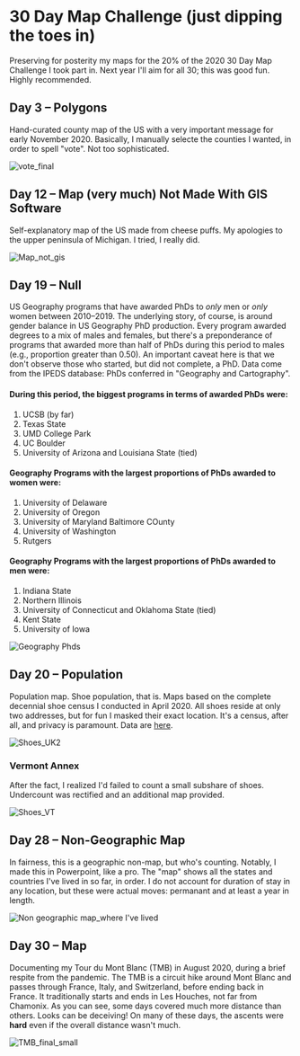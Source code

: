 # 30 Day Map Challenge (just dipping the toes in)

Preserving for posterity my maps for the 20% of the 2020 30 Day Map Challenge I took part in. Next year I'll aim for all 30; this was good fun. Highly recommended.

## Day 3 – Polygons
Hand-curated county map of the US with a very important message for early November 2020. Basically, I manually selecte the counties I wanted, in order to spell "vote". Not too sophisticated.

![vote_final](https://user-images.githubusercontent.com/44196769/100946058-8b4f3d00-34d0-11eb-8433-dd45cdf0b77a.png)

## Day 12 – Map (very much) Not Made With GIS Software
Self-explanatory map of the US made from cheese puffs. My apologies to the upper peninsula of Michigan. I tried, I really did.

![Map_not_gis](https://user-images.githubusercontent.com/44196769/100949850-264c1500-34d9-11eb-9777-f7c9a7ec2ce0.png)

## Day 19 – Null
US Geography programs that have awarded PhDs to *only* men or *only* women between 2010–2019. The underlying story, of course, is around gender balance in US Geography PhD production. Every program awarded degrees to a mix of males and females, but there's a preponderance of programs that awarded more than half of PhDs during this period to males (e.g., proportion greater than 0.50). An important caveat here is that we don't observe those who started, but did not complete, a PhD. Data come from the IPEDS database: PhDs conferred in "Geography and Cartography".

#### During this period, the biggest programs in terms of awarded PhDs were:
1. UCSB (by far)
2. Texas State
3. UMD College Park
4. UC Boulder
5. University of Arizona and Louisiana State (tied)

#### Geography Programs with the largest proportions of PhDs awarded to women were:
1. University of Delaware
2. University of Oregon
3. University of Maryland Baltimore COunty
4. University of Washington
5. Rutgers

#### Geography Programs with the largest proportions of PhDs awarded to men were:
1. Indiana State
2. Northern Illinois
3. University of Connecticut and Oklahoma State (tied)
4. Kent State
5. University of Iowa

![Geography Phds](https://user-images.githubusercontent.com/44196769/100948601-3adade00-34d6-11eb-8f9d-8c0133a5281e.png)

## Day 20 – Population
Population map. Shoe population, that is. Maps based on the complete decennial shoe census I conducted in April 2020. All shoes reside at only two addresses, but for fun I masked their exact location. It's a census, after all, and privacy is paramount. Data are [here](https://github.com/rsfrankl/shoe_census_2020/Shoe_count.csv).

![Shoes_UK2](https://user-images.githubusercontent.com/44196769/100948734-87261e00-34d6-11eb-87c2-bc494e66cd4b.png)

### Vermont Annex
After the fact, I realized I'd failed to count a small subshare of shoes. Undercount was rectified and an additional map provided.

![Shoes_VT](https://user-images.githubusercontent.com/44196769/100948768-9d33de80-34d6-11eb-9385-43fe1b647538.png)

## Day 28 – Non-Geographic Map
In fairness, this is a geographic non-map, but who's counting. Notably, I made this in Powerpoint, like a pro. The "map" shows all the states and countries I've lived in so far, in order. I do not account for duration of stay in any location, but these were actual moves: permanant and at least a year in length.

![Non geographic map_where I've lived](https://user-images.githubusercontent.com/44196769/100948696-72498a80-34d6-11eb-8ce7-10695cc65d7d.png)

## Day 30 – Map
Documenting my Tour du Mont Blanc (TMB) in August 2020, during a brief respite from the pandemic. The TMB is a circuit hike around Mont Blanc and passes through France, Italy, and Switzerland, before ending back in France. It traditionally starts and ends in Les Houches, not far from Chamonix. As you can see, some days covered much more distance than others. Looks can be deceiving! On many of these days, the ascents were **hard** even if the overall distance wasn't much.

![TMB_final_small](https://user-images.githubusercontent.com/44196769/100950031-7925cc80-34d9-11eb-86b8-93551de4aafd.png)
